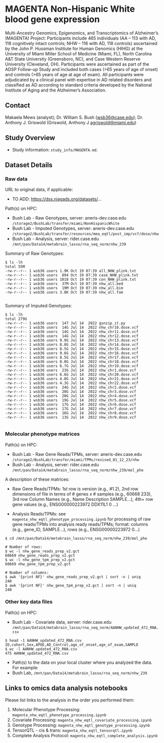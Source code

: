 #  MAGENTA Non-Hispanic White blood gene expression

Multi-Ancestry Genomics, Epigenomics, and Transcriptomics of Alzheimer’s (MAGENTA) Project: Participants include 465 individuals (AA – 113 with AD, 118 cognitively intact controls; NHW – 116 with AD, 118 controls) ascertained by the John P. Hussman Institute for Human Genomics (HIHG) at the University of Miami Miller School of Medicine (Miami, FL), North Carolina A&T State University (Greensboro, NC), and Case Western Reserve University (Cleveland, OH).  Participants were ascertained as part of the ADSP Follow-up Study and included both cases (>65 years of age of onset) and controls (>65 years of age at age of exam).  All participants were adjudicated by a clinical panel with expertise in AD related disorders and classified as AD according to standard criteria developed by the National Institute of Aging and the Alzheimer’s Association. 

## Contact

Makaela Mews (analyst); Dr. William S. Bush (wsb36@case.edu);  Dr. Anthony J. Griswold (Griswold, Anthony J agriswold@miami.edu) 

## Study Overview

- Study information: `study_info/MAGENTA.md`. 

## Dataset Details

### Raw data

URL to original data, if applicable:

- TO ADD: https://dss.niagads.org/datasets/... 

Path(s) on HPC:

- Bush Lab - Raw Genotypes, server: aneris-dev.case.edu `/storage2/BushLab/transfer/miami/NonHispanicWhite`
- Bush Lab - Imputed Genotypes, server: aneris-dev.case.edu `/storage2/BushLab/transfer/resources/mea_eqtl/post_imp/vcf/dose/nhw`
- Bush Lab - Analysis, server: rider.case.edu `/mnt/pan/Data14/metabrain_lasso/rna_seq_norm/nhw_239`

Summary of Raw Genotypes: 

```
$ ls -lh
total 55M
-rw-r--r-- 1 wsb36 users 1.9K Oct 19 07:39 all_NHW_plink.txt
-rw-r--r-- 1 wsb36 users  894 Oct 19 07:39 case_NHW_plink.txt
-rw-r--r-- 1 wsb36 users 1018 Oct 19 07:39 con_NHW_plink.txt
-rw-r--r-- 1 wsb36 users  37M Oct 19 07:39 nhw_all.bed
-rw-r--r-- 1 wsb36 users  19M Oct 19 07:39 nhw_all.bim
-rw-r--r-- 1 wsb36 users 3.8K Oct 19 07:39 nhw_all.fam


```

Summary of Imputed Genotypes:

```
$ ls -lh
total 279G
-rw-r--r-- 1 wsb36 users  147 Jul 14  2022 gunzip_it.py
-rw-r--r-- 1 wsb36 users  14G Jul 14  2022 nhw_chr10.dose.vcf
-rw-r--r-- 1 wsb36 users  14G Jul 14  2022 nhw_chr11.dose.vcf
-rw-r--r-- 1 wsb36 users  14G Jul 14  2022 nhw_chr12.dose.vcf
-rw-r--r-- 1 wsb36 users 9.9G Jul 14  2022 nhw_chr13.dose.vcf
-rw-r--r-- 1 wsb36 users 8.8G Jul 14  2022 nhw_chr14.dose.vcf
-rw-r--r-- 1 wsb36 users 8.5G Jul 14  2022 nhw_chr15.dose.vcf
-rw-r--r-- 1 wsb36 users 9.6G Jul 14  2022 nhw_chr16.dose.vcf
-rw-r--r-- 1 wsb36 users 8.5G Jul 14  2022 nhw_chr17.dose.vcf
-rw-r--r-- 1 wsb36 users 8.0G Jul 14  2022 nhw_chr18.dose.vcf
-rw-r--r-- 1 wsb36 users 6.7G Jul 14  2022 nhw_chr19.dose.vcf
-rw-r--r-- 1 wsb36 users  23G Jul 14  2022 nhw_chr1.dose.vcf
-rw-r--r-- 1 wsb36 users 6.6G Jul 14  2022 nhw_chr20.dose.vcf
-rw-r--r-- 1 wsb36 users 4.0G Jul 14  2022 nhw_chr21.dose.vcf
-rw-r--r-- 1 wsb36 users 4.3G Jul 14  2022 nhw_chr22.dose.vcf
-rw-r--r-- 1 wsb36 users  24G Jul 14  2022 nhw_chr2.dose.vcf
-rw-r--r-- 1 wsb36 users  20G Jul 14  2022 nhw_chr3.dose.vcf
-rw-r--r-- 1 wsb36 users  20G Jul 14  2022 nhw_chr4.dose.vcf
-rw-r--r-- 1 wsb36 users  19G Jul 14  2022 nhw_chr5.dose.vcf
-rw-r--r-- 1 wsb36 users  17G Jul 14  2022 nhw_chr6.dose.vcf
-rw-r--r-- 1 wsb36 users  17G Jul 14  2022 nhw_chr7.dose.vcf
-rw-r--r-- 1 wsb36 users  16G Jul 14  2022 nhw_chr8.dose.vcf
-rw-r--r-- 1 wsb36 users  13G Jul 14  2022 nhw_chr9.dose.vcf


```

### Molecular phenotype matrices

Path(s) on HPC:

- Bush Lab - Raw Gene Reads/TPMs, server: aneris-dev.case.edu `/storage2/BushLab/transfer/miami/TPMs/revised_01_12_23/nhw`
- Bush Lab - Analysis, server: rider.case.edu `/mnt/pan/Data14/metabrain_lasso/rna_seq_norm/nhw_239/mol_phe`

A description of these matrices:

- Raw Gene Reads/TPMs: 1st row is version (e.g., #1.2), 2nd row dimensions of file in terms of # genes x # samples (e.g., 60668   233), 3rd row Column Names (e.g., Name  Description   SAMPLE...), 4th+ row gene values (e.g., ENSG00000223972 DDX11L1 0 ...)

- Analysis Reads/TPMs: see `magenta_nhw_eqtl_phenotype_processing.ipynb` for processing of raw gene reads/TPMs into analysis ready reads/TPMs; format: columns (e.g., gene_ID, SAMPLE...), rows (e.g., ENSG00000223972 0...)

```
$ cd /mnt/pan/Data14/metabrain_lasso/rna_seq_norm/nhw_239/mol_phe

# Number of rows: 
$ wc -l nhw_gene_reads_prep_v2.gct
60669 nhw_gene_reads_prep_v2.gct
$ wc -l nhw_gene_tpm_prep_v2.gct
60669 nhw_gene_tpm_prep_v2.gct

# Number of columns:
$ awk '{print NF}' nhw_gene_reads_prep_v2.gct | sort -n | uniq
240
$ awk '{print NF}' nhw_gene_tpm_prep_v2.gct | sort -n | uniq
240

```

### Other key data files

Path(s) on HPC:

- Bush Lab - Covariate data, server: rider.case.edu `/mnt/pan/Data14/metabrain_lasso/rna_seq_norm/AANHW_updated_472_RNA.csv`

```
$ head -1 AANHW_updated_472_RNA.csv
ID,cohort,Sex,APOE,AD_Control,age_of_onset,age_of_exam,SAMPLE
$ wc -l AANHW_updated_472_RNA.csv
475 AANHW_updated_472_RNA.csv

```

- Path(s) to the data on your local cluster where you analyzed the data. For example:
- Bush Lab, `/mnt/pan/Data14/metabrain_lasso/rna_seq_norm/nhw_239`

## Links to omics data analysis notebooks

Please list links to the analysis in the order you performed them:

1. Molecular Phenotype Processing: `magenta_nhw_eqtl_phenotype_processing.ipynb`
2. Covariate Processing: `magenta_nhw_eqtl_covariate_processing.ipynb`
3. Genotype Processing: `magenta_nhw_eqtl_genotype_processing.ipynb`
4. TensorQTL - cis & trans: `magenta_nhw_eqtl_tensorqtl.ipynb`
5. Complete Analysis Protocol: `magenta_nhw_eqtl_complete_analysis.ipynb`
